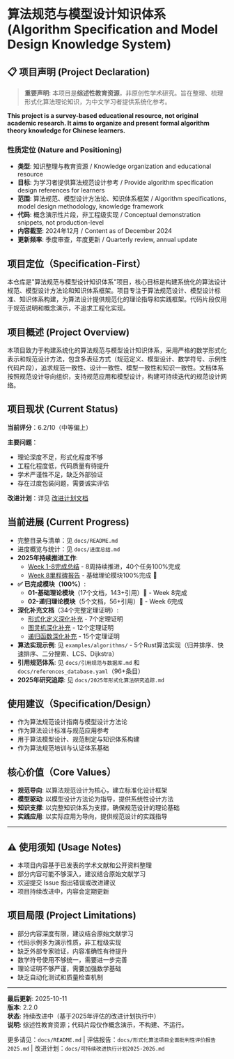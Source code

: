 # 算法规范与模型设计知识体系 (Algorithm Specification and Model Design Knowledge System)

## 📋 项目声明 (Project Declaration)

> **重要声明**: 本项目是**综述性教育资源**，非原创性学术研究。旨在整理、梳理形式化算法理论知识，为中文学习者提供系统化参考。

**This project is a survey-based educational resource, not original academic research. It aims to organize and present formal algorithm theory knowledge for Chinese learners.**

### 性质定位 (Nature and Positioning)

- **类型**: 知识整理与教育资源 / Knowledge organization and educational resource
- **目标**: 为学习者提供算法规范设计参考 / Provide algorithm specification design references for learners
- **范围**: 算法规范、模型设计方法论、知识体系框架 / Algorithm specifications, model design methodology, knowledge framework
- **代码**: 概念演示性片段，非工程级实现 / Conceptual demonstration snippets, not production-level
- **内容截至**: 2024年12月 / Content as of December 2024
- **更新频率**: 季度审查，年度更新 / Quarterly review, annual update

## 项目定位（Specification-First）

本仓库是"算法规范与模型设计知识体系"项目，核心目标是构建系统化的算法设计规范、模型设计方法论和知识体系框架。项目专注于算法规范设计、模型设计标准、知识体系构建，为算法设计提供规范化的理论指导和实践框架。代码片段仅用于规范说明和概念演示，不追求工程化实现。

## 项目概述 (Project Overview)

本项目致力于构建系统化的算法规范与模型设计知识体系，采用严格的数学形式化表示和规范设计方法，包含多表征方式（规范定义、模型设计、数学符号、示例性代码片段），追求规范一致性、设计一致性、模型一致性和知识一致性。文档体系按照规范设计导向组织，支持规范应用和模型设计，构建可持续迭代的规范设计网络。

## 项目现状 (Current Status)

**当前评分**：6.2/10（中等偏上）

**主要问题**：

- 理论深度不足，形式化程度不够
- 工程化程度低，代码质量有待提升
- 学术严谨性不足，缺乏外部验证
- 存在过度包装问题，需要诚实评估

**改进计划**：详见 [改进计划文档](docs/形式化算法项目可执行改进计划2025-2026.md)

## 当前进展 (Current Progress)

- 完整目录与清单：见 `docs/README.md`
- 进度概览与统计：见 `docs/进度总结.md`
- **2025年持续推进工作**:
  - [Week 1-8完成总结](docs/2025-10-11-持续推进最终总结报告-Week1-7.md) - 8周持续推进，40个任务100%完成
  - [Week 8里程碑报告](docs/2025-10-11-Week8-完成报告-基础理论模块100%.md) - 基础理论模块100%完成 🎊
- **✅ 已完成模块（100%）**:
  - **01-基础理论模块**（17个文档，143+引用）🎊 - Week 8完成
  - **02-递归理论模块**（5个文档，56+引用）🎊 - Week 6完成
- **深化补充文档**（34个完整定理证明）:
  - [形式化定义深化补充](docs/01-基础理论/01-形式化定义-深化补充.md) - 7个定理证明
  - [图灵机深化补充](docs/07-计算模型/01-图灵机-深化补充.md) - 12个定理证明  
  - [递归函数深化补充](docs/02-递归理论/01-递归函数定义-深化补充.md) - 15个定理证明
- **算法实现示例**: 见 `examples/algorithms/` - 5个Rust算法实现（归并排序、快速排序、二分搜索、LCS、Dijkstra）
- **引用规范体系**: 见 `docs/引用规范与数据库.md` 和 `docs/references_database.yaml`（96+条目）
- **2025年研究追踪**: 见 `docs/2025年形式化算法研究追踪.md`

## 使用建议（Specification/Design）

- 作为算法规范设计指南与模型设计方法论
- 作为算法设计标准与规范应用参考
- 用于算法模型设计、规范制定与知识体系构建
- 作为算法规范培训与认证体系基础

## 核心价值（Core Values）

- **规范导向**: 以算法规范设计为核心，建立标准化设计框架
- **模型驱动**: 以模型设计方法论为指导，提供系统性设计方法
- **知识支撑**: 以完整知识体系为支撑，确保规范设计的理论基础
- **实践应用**: 以实际应用为导向，提供规范设计的实践指导

---

## ⚠️ 使用须知 (Usage Notes)

- 本项目内容基于已发表的学术文献和公开资料整理
- 部分内容可能不够深入，建议结合原始文献学习
- 欢迎提交 Issue 指出错误或改进建议
- 项目持续改进中，内容会定期更新

## 项目局限 (Project Limitations)

- 部分内容深度有限，建议结合原始文献学习
- 代码示例多为演示性质，非工程级实现
- 缺乏外部专家验证，内容准确性有待提升
- 数学符号使用不够统一，需要进一步完善
- 理论证明不够严谨，需要加强数学基础
- 缺乏自动化测试和质量检查机制

---

**最后更新**: 2025-10-11  
**版本**: 2.2.0  
**状态**: 持续改进中（基于2025年评估的改进计划执行中）  
**说明**: 综述性教育资源；代码片段仅作概念演示，不构建、不运行。

更多请见：`docs/README.md` | 评估报告：`docs/形式化算法项目全面批判性评价报告2025.md` | 改进计划：`docs/可持续改进执行计划2025-2026.md`
